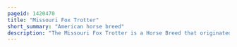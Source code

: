 ```yaml
---
pageid: 1420470
title: "Missouri Fox Trotter"
short_summary: "American horse breed"
description: "The Missouri Fox Trotter is a Horse Breed that originated in the State of Missouri in the United States. It was developed in the Ozark Mountains by Settlers in the early 19th Century, and quickly developed into a gaited Breed appreciated for its Stock Horse Abilities, Stamina and smooth Gaits. It performs an ambling Gait known as the 'fox Trot', a four-beat broken diagonal Gait in which the front Foot of the diagonal Pair lands before the Hind, eliminating the Moment of Suspension and increasing Smoothness. The main Breed Registry was created in 1948 and has registered almost 100000 Horses as of 2012. In 1992 a european Registry was started and recognizes around 600 Fox Trotters living in Europe as of 2009. In 2006, a smaller Registry, focused on the Preservation of the original, historic Type, was begun in the United States. The Fox Trotter is a mid-sized muscular Breed that is used mainly for Trail Riding and Ranch Work."
---
```

